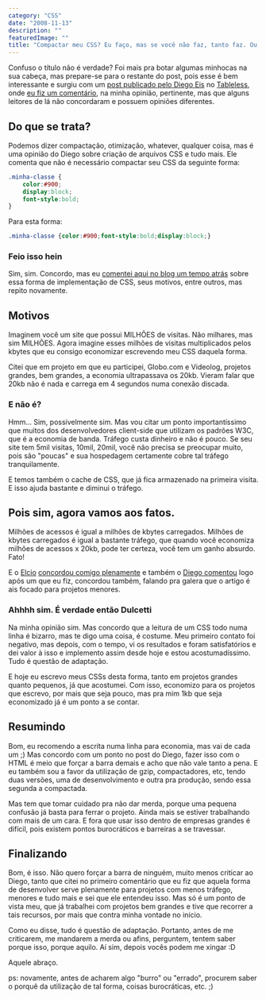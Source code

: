 ```yaml
---
category: "CSS"
date: "2008-11-13"
description: ""
featuredImage: ""
title: "Compactar meu CSS? Eu faço, mas se você não faz, tanto faz. Ou não."
---
```


Confuso o título não é verdade? Foi mais pra botar algumas minhocas na sua cabeça, mas prepare-se para o restante do post, pois esse é bem interessante e surgiu com um [post publicado pelo Diego Eis](http://www.tableless.com.br/nao-otimize-seu-codigo) no [Tableless](http://www.tableless.com.br/), onde [eu fiz um comentário](http://www.tableless.com.br/nao-otimize-seu-codigo#comment-133007), na minha opinião, pertinente, mas que alguns leitores de lá não concordaram e possuem opiniões diferentes.

## Do que se trata?

Podemos dizer compactação, otimização, whatever, qualquer coisa, mas é uma opinião do Diego sobre criação de arquivos CSS e tudo mais. Ele comenta que não é necessário compactar seu CSS da seguinte forma:

```css
.minha-classe {
	color:#900;
	display:block;
	font-style:bold;
}
```

Para esta forma:

```css
.minha-classe {color:#900;font-style:bold;display:block;}
```


### Feio isso hein

Sim, sim. Concordo, mas eu [comentei aqui no blog um tempo atrás](/como-voce-escreve-seus-arquivos-css.html) sobre essa forma de implementação de CSS, seus motivos, entre outros, mas repito novamente.

## Motivos

Imaginem você um site que possui MILHÕES de visitas. Não milhares, mas sim MILHÕES. Agora imagine esses milhões de visitas multiplicados pelos kbytes que eu consigo economizar escrevendo meu CSS daquela forma.

Citei que em projeto em que eu participei, Globo.com e Videolog, projetos grandes, bem grandes, a economia ultrapassava os 20kb. Vieram falar que 20kb não é nada e carrega em 4 segundos numa conexão discada.

### E não é?

Hmm... Sim, possivelmente sim. Mas vou citar um ponto importantíssimo que muitos dos desenvolvedores client-side que utilizam os padrões W3C, que é a economia de banda. Tráfego custa dinheiro e não é pouco. Se seu site tem 5mil visitas, 10mil, 20mil, você não precisa se preocupar muito, pois são "poucas" e sua hospedagem certamente cobre tal tráfego tranquilamente.

E temos também o cache de CSS, que já fica armazenado na primeira visita. E isso ajuda bastante e diminui o tráfego.

## Pois sim, agora vamos aos fatos.

Milhões de acessos é igual a milhões de kbytes carregados. Milhões de kbytes carregados é igual a bastante tráfego, que quando você economiza milhões de acessos x 20kb, pode ter certeza, você tem um ganho absurdo. Fato!

E o [Elcio](http://blog.elcio.com.br/) [concordou comigo plenamente](http://twitter.com/elcio/statuses/1000703699) e também o [Diego comentou](http://www.tableless.com.br/nao-otimize-seu-codigo#comment-133013) logo após um que eu fiz, concordou também, falando pra galera que o artigo é ais focado para projetos menores.

### Ahhhh sim. É verdade então Dulcetti

Na minha opinião sim. Mas concordo que a leitura de um CSS todo numa linha é bizarro, mas te digo uma coisa, é costume. Meu primeiro contato foi negativo, mas depois, com o tempo, vi os resultados e foram satisfatórios e dei valor à isso e implemento assim desde hoje e estou acostumadíssimo. Tudo é questão de adaptação.

E hoje eu escrevo meus CSSs desta forma, tanto em projetos grandes quanto pequenos, já que acostumei. Com isso, economizo para os projetos que escrevo, por mais que seja pouco, mas pra mim 1kb que seja economizado já é um ponto a se contar.

## Resumindo

Bom, eu recomendo a escrita numa linha para economia, mas vai de cada um ;) Mas concordo com um ponto no post do Diego, fazer isso com o HTML é meio que forçar a barra demais e acho que não vale tanto a pena. E eu também sou a favor da utilização de gzip, compactadores, etc, tendo duas versões, uma de desenvolvimento e outra pra produção, sendo essa segunda a compactada.

Mas tem que tomar cuidado pra não dar merda, porque uma pequena confusão já basta para ferrar o projeto. Ainda mais se estiver trabalhando com mais de um cara. E fora que usar isso dentro de empresas grandes é difícil, pois existem pontos burocráticos e barreiras a se travessar.

## Finalizando

Bom, é isso. Não quero forçar a barra de ninguém, muito menos criticar ao Diego, tanto que citei no primeiro comentário que eu fiz que aquela forma de desenvolver serve plenamente para projetos com menos tráfego, menores e tudo mais e sei que ele entendeu isso. Mas só é um ponto de vista meu, que já trabalhei com projetos bem grandes e tive que recorrer a tais recursos, por mais que contra minha vontade no início.

Como eu disse, tudo é questão de adaptação. Portanto, antes de me criticarem, me mandarem a merda ou afins, perguntem, tentem saber porque isso, porque aquilo. Aí sim, depois vocês podem me xingar :D

Aquele abraço.

ps: novamente, antes de acharem algo "burro" ou "errado", procurem saber o porquê da utilização de tal forma, coisas burocráticas, etc. ;)
